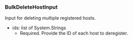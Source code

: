 ### BulkDeleteHostInput
Input for deleting multiple registered hosts.

- ids: list of System.Strings
  - Required. Provide the ID of each host to deregister.
